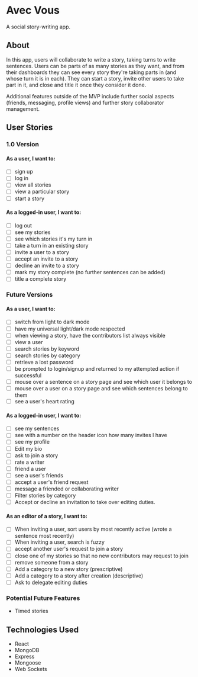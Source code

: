 # Avec Vous

A social story-writing app.

## About

In this app, users will collaborate to write a story, taking turns to write sentences. Users can be parts of as many stories as they want, and from their dashboards they can see every story they're taking parts in (and whose turn it is in each). They can start a story, invite other users to take part in it, and close and title it once they consider it done.

Additional features outside of the MVP include further social aspects (friends, messaging, profile views) and further story collaborator management.

## User Stories

### 1.0 Version

#### As a user, I want to:

- [ ] sign up
- [ ] log in
- [ ] view all stories
- [ ] view a particular story
- [ ] start a story

#### As a logged-in user, I want to:

- [ ] log out
- [ ] see my stories
- [ ] see which stories it's my turn in
- [ ] take a turn in an existing story
- [ ] invite a user to a story
- [ ] accept an invite to a story
- [ ] decline an invite to a story
- [ ] mark my story complete (no further sentences can be added)
- [ ] title a complete story

### Future Versions

#### As a user, I want to:

- [ ] switch from light to dark mode
- [ ] have my universal light/dark mode respected
- [ ] when viewing a story, have the contributors list always visible
- [ ] view a user
- [ ] search stories by keyword
- [ ] search stories by category
- [ ] retrieve a lost password
- [ ] be prompted to login/signup and returned to my attempted action if successful
- [ ] mouse over a sentence on a story page and see which user it belongs to
- [ ] mouse over a user on a story page and see which sentences belong to them
- [ ] see a user's heart rating

#### As a logged-in user, I want to:

- [ ] see my sentences
- [ ] see with a number on the header icon how many invites I have
- [ ] see my profile
- [ ] Edit my bio
- [ ] ask to join a story
- [ ] rate a writer
- [ ] friend a user
- [ ] see a user's friends
- [ ] accept a user's friend request
- [ ] message a friended or collaborating writer
- [ ] Filter stories by category
- [ ] Accept or decline an invitation to take over editing duties.

#### As an editor of a story, I want to:

- [ ] When inviting a user, sort users by most recently active (wrote a sentence most recently)
- [ ] When inviting a user, search is fuzzy
- [ ] accept another user's request to join a story
- [ ] close one of my stories so that no new contributors may request to join
- [ ] remove someone from a story
- [ ] Add a category to a new story (prescriptive)
- [ ] Add a category to a story after creation (descriptive)
- [ ] Ask to delegate editing duties

### Potential Future Features

- Timed stories

## Technologies Used

- React
- MongoDB
- Express
- Mongoose
- Web Sockets
